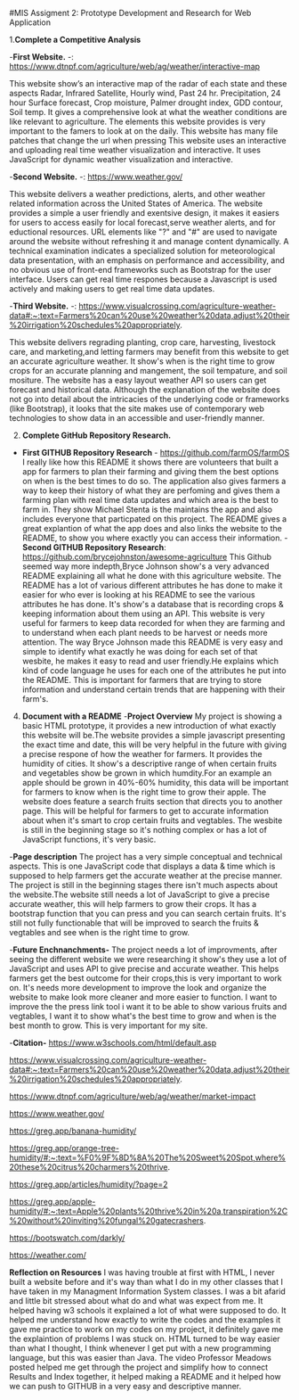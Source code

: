 #MIS Assigment 2: Prototype Development and Research for Web Application


1.**Complete a Competitive Analysis**


-**First Website.** -:
https://www.dtnpf.com/agriculture/web/ag/weather/interactive-map

This website show’s an interactive map of the radar of each state and these aspects Radar, Infrared Satellite, Hourly wind, Past 24 hr. 
Precipitation,  24 hour Surface forecast, Crop moisture, Palmer drought index, GDD contour, Soil temp. 
It gives a comprehensive look at what the weather conditions are like relevant to agriculture.
The elements this website provides is very important to the famers to look at on the daily. 
This website has many file patches that change the url when pressing
This website uses an interactive and uploading real time weather visualization and interactive.
It uses JavaScript for dynamic weather visualization and interactive. 

-**Second Website.** -:
https://www.weather.gov/

This website delivers a weather predictions, alerts, and other weather related information across the United States of America. 
The website provides a simple a user friendly and exentsive design, it makes it easiers for users to access easily for local forecast,serve weather alerts, and for eductional resources. 
URL elements like "?" and "#" are used to navigate around the website without refreshing it and manage content dynamically.
A technical examination indicates a specialized solution for meteorological data presentation, with an emphasis on performance and accessibility, and no obvious use of front-end frameworks such as Bootstrap for the user interface.
Users can get real time respones because a Javascript is used actively and making users to get real time data updates. 

-**Third Website.** -:
https://www.visualcrossing.com/agriculture-weather-data#:~:text=Farmers%20can%20use%20weather%20data,adjust%20their%20irrigation%20schedules%20appropriately.

This website delivers regrading planting, crop care, harvesting, livestock care, and marketing,and letting farmers may benefit from this website to get an accurate agriculture weather. 
It show's when is the right time to grow crops for an accurate planning and mangement, the soil tempature, and soil mositure. 
The website has a easy layout weather API so users can get forecast and historical data. 
Although the explanation of the website does not go into detail about the intricacies of the underlying code or frameworks (like Bootstrap), it looks that the site makes use of contemporary web technologies to show data in an accessible and user-friendly manner.

2. **Complete GitHub Repository Research.**

- **First GITHUB Repository Research** - 
https://github.com/farmOS/farmOS
I really like how this README it shows there are volunteers that built a app for farmers to plan their farming and giving them the best options on when is the best times to do so.
The application also gives farmers a way to keep their history of what they are perfoming and gives them a farming plan with real time data updates and which area is the best to farm in. 
They show Michael Stenta is the maintains the app and also includes everyone that particpated on this project. 
The README gives a great explantion of what the app does and also links the website to the README, to show you where exactly you can access their information. 
-**Second GITHUB Repository Research**:
https://github.com/brycejohnston/awesome-agriculture
This Github seemed way more indepth,Bryce Johnson show's a very advanced README explaining all what he done with this agriculture website. 
The README has a lot of various different attributes he has done to make it easier for who ever is looking at his README to see the various attributes he has done. 
It's show's a database that is recording crops & keeping information about them using an API. This website is very useful for farmers to keep data recorded for when they are farming and to understand when each plant needs to be harvest or needs more attention. 
The way Bryce Johnson made this README is very easy and simple to identify what exactly he was doing for each set of that wesbite, he makes it easy to read and user friendly.He explains which kind of code language he uses for each one of the attributes he put into the README. 
This is important for farmers that are trying to store information and understand certain trends that are happening with their farm's. 

4. **Document with a README**
-**Project Overview**
My project is showing a basic HTML prototype, it provides a new introduction of what exactly this website will be.The website provides a simple javascript presenting the exact time and date, this will be very helpful in the future with giving a precise respone of how the weather for farmers. It provides the humidity of cities. 
It show's a descriptive range of when certain fruits and vegetables show be grown in which humdity.For an example an apple should be grown in 40%-60% humidity, this data will be important for farmers to know when is the right time to grow their apple. 
The website does feature a search fruits section that directs you to another page. This will be helpful for farmers to get to accurate information about when it's smart to crop certain fruits and vegtables.
The wesbite is still in the beginning stage so it's nothing complex or has a lot of JavaScript functions, it's very basic. 

-**Page description**
The project has a very simple conceptual and technical aspects. This is one JavaScript code that displays a data & time which is supposed to help farmers get the accurate weather at the precise manner.
The project is still in the beginning stages there isn't much aspects about the website.The website still needs a lot of JavaScript to give a precise accurate weather, this will help farmers to grow their crops. 
It has a bootstrap function that you can press and you can search certain fruits. It's still not fully functionable that will be improved to search the fruits & vegtables and see when is the right time to grow.

-**Future Enchnanchments-**
The project needs a lot of improvments, after seeing the different website we were researching it show's they use a lot of JavaScript and uses API to give precise and accurate weather. 
This helps farmers get the best outcome for their crops,this is very important to work on.
It's needs more development to improve the look and organize the website to make look more cleaner and more easier to function. 
I want to improve the the press link tool i want it to be able to show various fruits and vegtables, I want it to show what's the best time to grow and when is the best month to grow. This is very important for my site. 

-**Citation-**
https://www.w3schools.com/html/default.asp

https://www.visualcrossing.com/agriculture-weather-data#:~:text=Farmers%20can%20use%20weather%20data,adjust%20their%20irrigation%20schedules%20appropriately.

https://www.dtnpf.com/agriculture/web/ag/weather/market-impact

https://www.weather.gov/

https://greg.app/banana-humidity/

https://greg.app/orange-tree-humidity/#:~:text=%F0%9F%8D%8A%20The%20Sweet%20Spot,where%20these%20citrus%20charmers%20thrive.

https://greg.app/articles/humidity/?page=2

https://greg.app/apple-humidity/#:~:text=Apple%20plants%20thrive%20in%20a,transpiration%2C%20without%20inviting%20fungal%20gatecrashers.

https://bootswatch.com/darkly/

https://weather.com/

**Reflection on Resources**
I was having trouble at first with HTML, I never built a website before and it's way than what I do in my other classes that I have taken in my Managment Information System classes.
I was a bit afarid and little bit stressed about what do and what was expect from me. It helped having w3 schools it explained a lot of what were supposed to do. 
It helped me understand how exactly to write the codes and the examples it gave me practice to work on my codes on my project, it definitely gave me the explaintion of problems I was stuck on.
HTML turned to be way easier than what I thought, I think whenever I get put with a new programming language, but this was easier than Java. 
The video Professor Meadows posted helped me get through the project and simplify how to connect Results and Index together, it helped making a README and it helped how we can push to GITHUB in a very easy and descriptive manner. 
